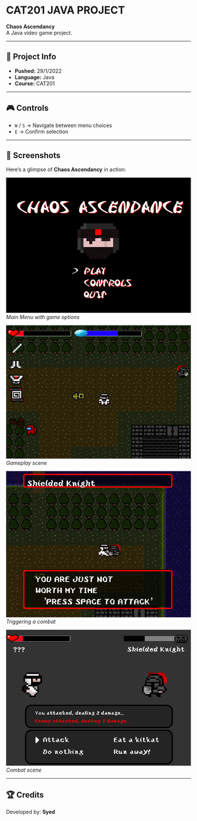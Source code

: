 # CAT201 JAVA PROJECT  

**Chaos Ascendancy**  
A Java video game project.  

---

## 📅 Project Info
- **Pushed:** 29/1/2022  
- **Language:** Java  
- **Course:** CAT201  

---

## 🎮 Controls  

- `W` / `S` → Navigate between menu choices  
- `E` → Confirm selection  

---

## 📸 Screenshots  

Here’s a glimpse of **Chaos Ascendancy** in action:  

![Main Menu](images/MainMenu.png)  
*Main Menu with game options*  

![Gameplay Scene](images/Gameplay.png)  
*Gameplay scene*  

![Combat Trigger](images/CombatTrigger.png)  
*Triggering a combat* 

![Combat](images/Combat.png)  
*Combat scene*  

---

## 🏆 Credits  

Developed by: **Syed**  
